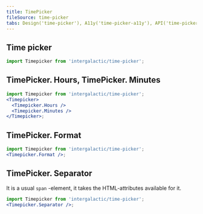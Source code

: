 ```yaml
---
title: TimePicker
fileSource: time-picker
tabs: Design('time-picker'), A11y('time-picker-a11y'), API('time-picker-api'), Example('time-picker-code'), Changelog('time-picker-changelog')
---
```


## Time picker

```jsx
import Timepicker from 'intergalactic/time-picker';
```

<TypesView type="TimePickerProps" :types={...types} />

## TimePicker. Hours, TimePicker. Minutes

<TypesView type="TimePickerItemProps" :types={...types} />

```jsx
import Timepicker from 'intergalactic/time-picker';
<Timepicker>
  <Timepicker.Hours />
  <Timepicker.Minutes />
</Timepicker>;
```

## TimePicker. Format

<TypesView type="TimePickerFormatProps" :types={...types} />

```jsx
import Timepicker from 'intergalactic/time-picker';
<Timepicker.Format />;
```

## TimePicker. Separator

It is a usual `span` -element, it takes the HTML-attributes available for it.

```jsx
import Timepicker from 'intergalactic/time-picker';
<Timepicker.Separator />;
```

<script setup>import { data as types } from '@types.data.ts'; </script>
